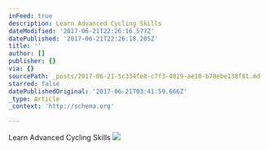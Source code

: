 ```yaml
---
inFeed: true
description: Learn Advanced Cycling Skills
dateModified: '2017-06-21T22:26:16.577Z'
datePublished: '2017-06-21T22:26:18.205Z'
title: ''
author: []
publisher: {}
via: {}
sourcePath: _posts/2017-06-21-5c334fe8-c7f3-4819-ae10-b78ebe138f81.md
starred: false
datePublishedOriginal: '2017-06-21T03:41:59.666Z'
_type: Article
_context: 'http://schema.org'

---
```

Learn Advanced Cycling Skills
![](https://the-grid-user-content.s3-us-west-2.amazonaws.com/ff738a5d-5215-4913-a953-6a5e02109a07.jpg)